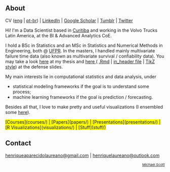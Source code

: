 ## About

CV ([eng](cv.pdf) | [pt-br](vitae.pdf)) |
[LinkedIn](https://www.linkedin.com/in/henrique-laureano-025328179/) |
[Google Scholar](https://scholar.google.com/citations?user=CWYkCEQAAAAJ&hl=en) |
[Tumblr](tumblr/) |
[Twitter](https://twitter.com/hap_laureano)

Hi! I'm a Data Scientist based in [Curitiba](https://goo.gl/K1Qcdv) and
working in the Volvo Trucks Latin America, at the BI & Advanced
Analytics CoE.

I hold a BSc in Statistics and an MSc in Statistics and Numerical
Methods in Engineering, both @ [UFPR](https://goo.gl/DtVAbi). In
the masters, I handled mainly multivariate failure time data (also known
as multivariate survival / confiability data). You may take a look
[here](THESIS/thesis/thesis.pdf) at my thesis and [here
](THESIS/aqua/slides.pdf)( [.Rmd](THESIS/aqua/slides.Rmd) | [in_header
file](THESIS/aqua/beamerheader.txt) | [TikZ
style](THESIS/aqua/tikzit.sty)) at the defense slides.

My main interests lie in computational statistics and data analysis,
under 
- statistical modeling frameworks if the goal is to understand some
process;
- machine learning frameworks if the goal is prediction / forecasting.

Besides all that, I love to make pretty and useful visualizations 
(I ensembled some [here](visualizations/)).

<span style="background-color: #FFFF00">
      [Courses](courses/) |
      [Papers](papers/) |
      [Presentations](presentations/) |
      [R Visualizations](visualizations/) |
      [Stuff](stuff/)</span>

## Contact

henriqueaparecidolaureano@gmail.com |
henriquelaureano@outlook.com

<!-- font-size default: 14px -->
<p><a href="mike.html" style="float: right; font-size: 11px">
    Michael Scott</a></p>
